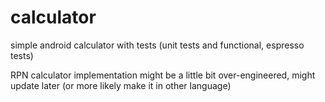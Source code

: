 # calculator
simple android calculator with tests (unit tests and functional, espresso tests)

RPN calculator implementation might be a little bit over-engineered, 
might update later (or more likely make it in other language)
